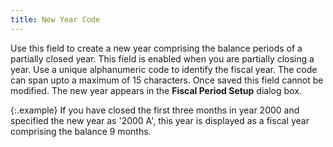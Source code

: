 ```yaml
---
title: New Year Code
---
```



Use this field to create a new year comprising the balance periods of  a partially closed year. This field is enabled when you are partially  closing a year. Use a unique alphanumeric code to identify the fiscal  year. The code can span upto  a maximum of 15 characters. Once saved this field cannot be modified.  The new year appears in the **Fiscal Period 
 Setup** dialog box.


{:.example}
If you have closed the first three months  in year 2000 and specified the new year as '2000 A',  this year is displayed as a fiscal year comprising the balance 9 months.
